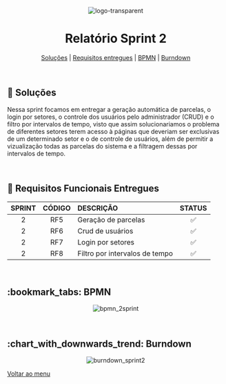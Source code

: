 <div align="center" id="menu">

![logo-transparent](https://user-images.githubusercontent.com/101027809/230509560-dde0caec-8fa5-44c9-91f4-11c7fc8d2f76.png)
    
<h1> Relatório Sprint 2 </h1>

<p>
    <a href="#solucao">Soluções</a> | 
    <a href="#requisitos">Requisitos entregues</a> | 
    <a href="#bpmn">BPMN</a> |
    <a href="#burndown">Burndown</a> 
</p>

</div>
<br>

<span id="solucao">

## :pencil: Soluções
 Nessa sprint focamos em entregar a geração automática de parcelas, o login por setores, o controle dos usuários pelo administrador (CRUD) e o filtro por intervalos de tempo, visto que assim solucionariamos o problema de diferentes setores terem acesso à páginas que deveriam ser exclusivas de um determinado setor e o de controle de usuários, além de permitir a vizualização todas as parcelas do sistema e a filtragem dessas por intervalos de tempo. 

<br>

<span id="requisitos">

## :pushpin: Requisitos Funcionais Entregues 

| SPRINT | CÓDIGO | DESCRIÇÃO                      | STATUS |
| :----: | :----: | :----------------------------- | :----: |
|   2    |  RF5   | Geração de parcelas            |   ✅    |
|   2    |  RF6   | Crud de usuários               |   ✅    |
|   2    |  RF7   | Login por setores              |   ✅    |
|   2    |  RF8   | Filtro por intervalos de tempo |   ✅    |

<br>

<span id="bpmn">

<h2>:bookmark_tabs: BPMN </h2>
<div align="center">

![bpmn_2sprint](https://user-images.githubusercontent.com/101027809/231325612-54dcc988-ba3d-4b9a-ae99-b9e08eef3ae6.png)



</div>

<br>

<span id="burndown">

<H2> :chart_with_downwards_trend: Burndown </h2>
<div align="center">

![burndown_sprint2](https://user-images.githubusercontent.com/101027809/233866112-6995fa48-da19-4860-b70c-6e48c2fdad88.png)

</div>

<a href="#menu">Voltar ao menu</a>
